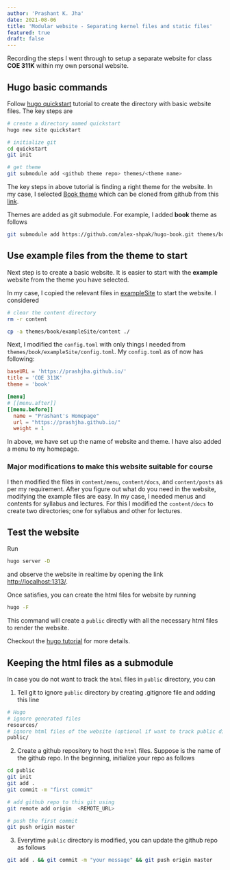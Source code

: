 ```yaml
---
author: 'Prashant K. Jha'
date: 2021-08-06
title: 'Modular website - Separating kernel files and static files'
featured: true
draft: false
---
```


Recording the steps I went through to setup a separate website for class **COE 311K** within my own personal website.

## Hugo basic commands
Follow [hugo quickstart](https://gohugo.io/getting-started/quick-start/) tutorial to create the directory with basic website files. The key steps are
```sh
# create a directory named quickstart
hugo new site quickstart

# initialize git
cd quickstart
git init

# get theme
git submodule add <github theme repo> themes/<theme name>
```

The key steps in above tutorial is finding a right theme for the website. In my case, I selected [Book theme](https://hugo-book-demo.netlify.app/) which can be cloned from github from this [link](https://github.com/alex-shpak/hugo-book).

Themes are added as git submodule. For example, I added **book** theme as follows
```sh
git submodule add https://github.com/alex-shpak/hugo-book.git themes/book
```

## Use example files from the theme to start
Next step is to create a basic website. It is easier to start with the **example** website from the theme you have selected. 

In my case, I copied the relevant files in [exampleSite](https://github.com/alex-shpak/hugo-book/tree/master/exampleSite) to start the website. I considered
```sh
# clear the content directory
rm -r content

cp -a themes/book/exampleSite/content ./
```

Next, I modified the `config.toml` with only things I needed from `themes/book/exampleSite/config.toml`. My `config.toml` as of now has following:
```toml
baseURL = 'https://prashjha.github.io/'
title = 'COE 311K'
theme = 'book'

[menu]
# [[menu.after]]
[[menu.before]]
  name = "Prashant's Homepage"
  url = "https://prashjha.github.io/"
  weight = 1
```

In above, we have set up the name of website and theme. I have also added a menu to my homepage.

### Major modifications to make this website suitable for course
I then modified the files in `content/menu`, `content/docs`, and `content/posts` as per my requirement. After you figure out what do you need in the website, modifying the example files are easy. In my case, I needed menus and contents for syllabus and lectures. For this I modified the `content/docs` to create two directories; one for syllabus and other for lectures.

## Test the website
Run 
```sh
hugo server -D
```
and observe the website in realtime by opening the link [http://localhost:1313/](http://localhost:1313/). 

Once satisfies, you can create the html files for website by running
```sh
hugo -F
```
This command will create a `public` directly with all the necessary html files to render the website.

Checkout the [hugo tutorial](https://gohugo.io/getting-started/quick-start/)  for more details. 

## Keeping the html files as a submodule
In case you do not want to track the `html` files in `public` directory, you can 
1. Tell git to ignore `public` directory by creating .gitignore file and adding this line 
```sh
# Hugo
# ignore generated files
resources/
# ignore html files of the website (optional if want to track public directory separately)
public/
```

2. Create a github repository to host the `html` files. Suppose <quickstart-public-html> is the name of the github repo. In the beginning, initialize your repo as follows
```sh
cd public
git init
git add .
git commit -m "first commit"

# add github repo to this git using
git remote add origin  <REMOTE_URL> 

# push the first commit
git push origin master
```

3. Everytime `public` directory is modified, you can update the github repo as follows
```sh
git add . && git commit -m "your message" && git push origin master
```
